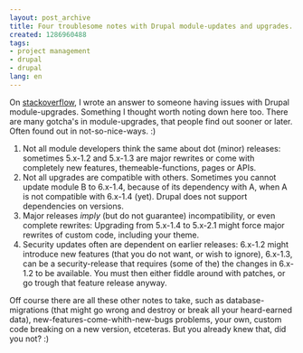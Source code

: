 ```yaml
---
layout: post_archive
title: Four troublesome notes with Drupal module-updates and upgrades.
created: 1286960488
tags:
- project management
- drupal
- drupal
lang: en
---
```

On [stackoverflow](http://stackoverflow.com/questions/3920629/how-to-upgrade-drupal-modules/3922112#3922112), I wrote an answer to someone having issues with Drupal module-upgrades. Something I thought worth noting down here too. There are many gotcha's in module-upgrades, that people find out sooner or later. Often found out in not-so-nice-ways. :)

 1. Not all module developers think the same about dot (minor) releases: sometimes 5.x-1.2 and 5.x-1.3 are major rewrites or come with completely new features, themeable-functions, pages or APIs.
 1. Not all upgrades are compatible with others. Sometimes you cannot update module B to 6.x-1.4, because of its dependency with A, when A is not compatible with 6.x-1.4 (yet). Drupal does not support dependencies on versions.
 1. Major releases _imply_ (but do not guarantee) incompatibility, or even complete rewrites: Upgrading from 5.x-1.4 to 5.x-2.1 might force major rewrites of custom code, including your theme.
 1. Security updates often are dependent on earlier releases: 6.x-1.2 might introduce new features (that you do not want, or wish to ignore), 6.x-1.3, can be a security-release that requires (some of the) the changes in 6.x-1.2 to be available. You must then either fiddle around with patches, or go trough that feature release anyway.

Off course there are all these other notes to take, such as database-migrations (that might go wrong and destroy or break all your heard-earned data), new-features-come-whith-new-bugs problems, your own, custom code breaking on a new version, etceteras. But you already knew that, did you not? :)
